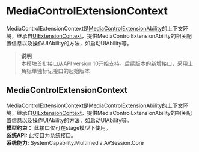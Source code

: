 # MediaControlExtensionContext    
MediaControlExtensionContext是[MediaControlExtensionAbility](js-apis-app-ability-MediaControlExtensionAbility.md)的上下文环境，继承自[UIExtensionContext](js-apis-inner-application-uiExtensionContext.md)，提供MediaControlExtensionAbility的相关配置信息以及操作UIAbility的方法，如启动UIAbility等。  
> **说明**   
>本模块首批接口从API version 10开始支持。后续版本的新增接口，采用上角标单独标记接口的起始版本  
    
## MediaControlExtensionContext    
MediaControlExtensionContext是[MediaControlExtensionAbility](js-apis-app-ability-MediaControlExtensionAbility.md)的上下文环境，继承自[UIExtensionContext](js-apis-inner-application-uiExtensionContext.md)，提供MediaControlExtensionAbility的相关配置信息以及操作UIAbility的方法，如启动UIAbility等。  
 **模型约束：** 此接口仅可在stage模型下使用。  
 **系统API:**  此接口为系统接口。  
 **系统能力:**  SystemCapability.Multimedia.AVSession.Core  
